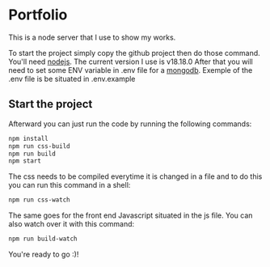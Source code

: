 # Portfolio
This is a node server that I use to show my works.

To start the project simply copy the github project then do those command. 
You'll need [nodejs](https://nodejs.org/). The current version I use is v18.18.0 
After that you will need to set some ENV variable in .env file for a [mongodb](https://www.mongodb.com/).
Exemple of the .env file is be situated in .env.example

## Start the project

Afterward you can just run the code by running the following commands: 
```bash
npm install
npm run css-build
npm run build
npm start
```
The css needs to be compiled everytime it is changed in a file and to do this you can run this command in a shell:
```bash
npm run css-watch
```

The same goes for the front end Javascript situated in the js file. You can also watch over it with this command:
```bash
npm run build-watch
```
You're ready to go :)!
